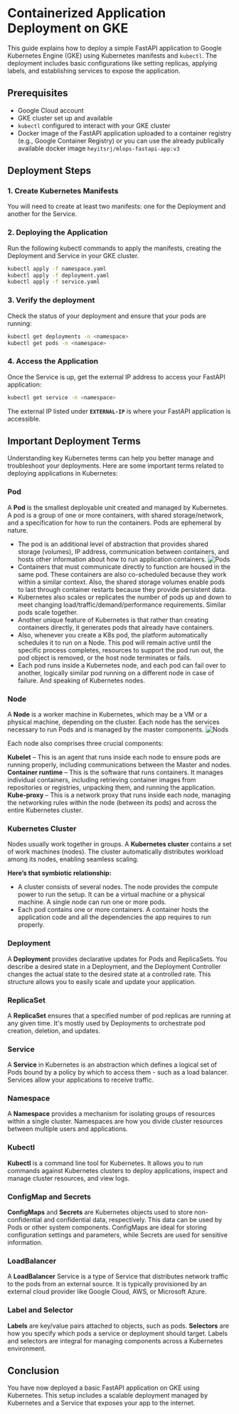 # Containerized Application Deployment on GKE

This guide explains how to deploy a simple FastAPI application to Google Kubernetes Engine (GKE) using Kubernetes manifests and `kubectl`. The deployment includes basic configurations like setting replicas, applying labels, and establishing services to expose the application.

## Prerequisites

- Google Cloud account
- GKE cluster set up and available
- `kubectl` configured to interact with your GKE cluster
- Docker image of the FastAPI application uploaded to a container registry (e.g., Google Container Registry) or you can use the already publically available docker image `heyitsrj/mlops-fastapi-app:v3`

## Deployment Steps

### 1. Create Kubernetes Manifests

You will need to create at least two manifests: one for the Deployment and another for the Service.

### 2. Deploying the Application

Run the following kubectl commands to apply the manifests, creating the Deployment and Service in your GKE cluster.

```bash
kubectl apply -f namespace.yaml
kubectl apply -f deployment.yaml
kubectl apply -f service.yaml
```

### 3. Verify the deployment

Check the status of your deployment and ensure that your pods are running:

```bash
kubectl get deployments -n <namespace>
kubectl get pods -n <namespace>
```

### 4. Access the Application

Once the Service is up, get the external IP address to access your FastAPI application:

```bash
kubectl get service -n <namespace>
```

The external IP listed under **`EXTERNAL-IP`** is where your FastAPI application is accessible.

## Important Deployment Terms

Understanding key Kubernetes terms can help you better manage and troubleshoot your deployments. Here are some important terms related to deploying applications in Kubernetes:

### Pod
A **Pod** is the smallest deployable unit created and managed by Kubernetes. A pod is a group of one or more containers, with shared storage/network, and a specification for how to run the containers. Pods are ephemeral by nature.

- The pod is an additional level of abstraction that provides shared storage (volumes), IP address, communication between containers, and hosts other information about how to run application containers. 
![Pods](assets/pods.png)
- Containers that must communicate directly to function are housed in the same pod. These containers are also co-scheduled because they work within a similar context. Also, the shared storage volumes enable pods to last through container restarts because they provide persistent data.
- Kubernetes also scales or replicates the number of pods up and down to meet changing load/traffic/demand/performance requirements. Similar pods scale together.
- Another unique feature of Kubernetes is that rather than creating containers directly, it generates pods that already have containers.
- Also, whenever you create a K8s pod, the platform automatically schedules it to run on a Node. This pod will remain active until the specific process completes, resources to support the pod run out, the pod object is removed, or the host node terminates or fails.
- Each pod runs inside a Kubernetes node, and each pod can fail over to another, logically similar pod running on a different node in case of failure. And speaking of Kubernetes nodes.

### Node
A **Node** is a worker machine in Kubernetes, which may be a VM or a physical machine, depending on the cluster. Each node has the services necessary to run Pods and is managed by the master components.
![Nods](assets/nods.png)

Each node also comprises three crucial components:

**Kubelet** – This is an agent that runs inside each node to ensure pods are running properly, including communications between the Master and nodes.
**Container runtime** – This is the software that runs containers. It manages individual containers, including retrieving container images from repositories or registries, unpacking them, and running the application.
**Kube-proxy** – This is a network proxy that runs inside each node, managing the networking rules within the node (between its pods) and across the entire Kubernetes cluster.

### Kubernetes Cluster
Nodes usually work together in groups. A **Kubernetes cluster** contains a set of work machines (nodes). The cluster automatically distributes workload among its nodes, enabling seamless scaling.

**Here’s that symbiotic relationship:**

- A cluster consists of several nodes. The node provides the compute power to run the setup. It can be a virtual machine or a physical machine. A single node can run one or more pods.
- Each pod contains one or more containers. A container hosts the application code and all the dependencies the app requires to run properly.


### Deployment
A **Deployment** provides declarative updates for Pods and ReplicaSets. You describe a desired state in a Deployment, and the Deployment Controller changes the actual state to the desired state at a controlled rate. This structure allows you to easily scale and update your application.

### ReplicaSet
A **ReplicaSet** ensures that a specified number of pod replicas are running at any given time. It's mostly used by Deployments to orchestrate pod creation, deletion, and updates.

### Service
A **Service** in Kubernetes is an abstraction which defines a logical set of Pods bound by a policy by which to access them - such as a load balancer. Services allow your applications to receive traffic.

### Namespace
A **Namespace** provides a mechanism for isolating groups of resources within a single cluster. Namespaces are how you divide cluster resources between multiple users and applications.

### Kubectl
**Kubectl** is a command line tool for Kubernetes. It allows you to run commands against Kubernetes clusters to deploy applications, inspect and manage cluster resources, and view logs.

### ConfigMap and Secrets
**ConfigMaps** and **Secrets** are Kubernetes objects used to store non-confidential and confidential data, respectively. This data can be used by Pods or other system components. ConfigMaps are ideal for storing configuration settings and parameters, while Secrets are used for sensitive information.

### LoadBalancer
A **LoadBalancer** Service is a type of Service that distributes network traffic to the pods from an external source. It is typically provisioned by an external cloud provider like Google Cloud, AWS, or Microsoft Azure.

### Label and Selector
**Labels** are key/value pairs attached to objects, such as pods. **Selectors** are how you specify which pods a service or deployment should target. Labels and selectors are integral for managing components across a Kubernetes environment.


## **Conclusion**

You have now deployed a basic FastAPI application on GKE using Kubernetes. This setup includes a scalable deployment managed by Kubernetes and a Service that exposes your app to the internet.

